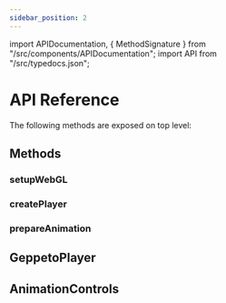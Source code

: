 ```yaml
---
sidebar_position: 2
---
```


import APIDocumentation, { MethodSignature } from "/src/components/APIDocumentation";
import API from "/src/typedocs.json";

# API Reference

The following methods are exposed on top level:

## Methods

### setupWebGL

<MethodSignature api={API} element="setupWebGL" />

### createPlayer

<MethodSignature api={API} element="createPlayer" />

### prepareAnimation

<MethodSignature api={API} element="prepareAnimation" />

## GeppetoPlayer

<APIDocumentation api={API} element="GeppettoPlayer" />

## AnimationControls

<APIDocumentation api={API} element="AnimationControls" />
